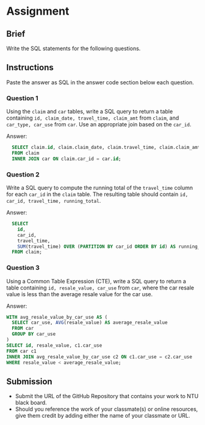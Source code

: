 # Assignment

## Brief

Write the SQL statements for the following questions.

## Instructions

Paste the answer as SQL in the answer code section below each question.

### Question 1

Using the `claim` and `car` tables, write a SQL query to return a table containing `id, claim_date, travel_time, claim_amt` from `claim`, and `car_type, car_use` from `car`. Use an appropriate join based on the `car_id`.

Answer:

```sql
  SELECT claim.id, claim.claim_date, claim.travel_time, claim.claim_amt, car.car_type, car.car_use
  FROM claim
  INNER JOIN car ON claim.car_id = car.id;
```

### Question 2

Write a SQL query to compute the running total of the `travel_time` column for each `car_id` in the `claim` table. The resulting table should contain `id, car_id, travel_time, running_total`.

Answer:

```sql
  SELECT 
  	id,
  	car_id,
  	travel_time,
  	SUM(travel_time) OVER (PARTITION BY car_id ORDER BY id) AS running_total
  FROM claim;
```

### Question 3

Using a Common Table Expression (CTE), write a SQL query to return a table containing `id, resale_value, car_use` from `car`, where the car resale value is less than the average resale value for the car use.

Answer:

```sql
WITH avg_resale_value_by_car_use AS (
  SELECT car_use, AVG(resale_value) AS average_resale_value
  FROM car
  GROUP BY car_use
)
SELECT id, resale_value, c1.car_use
FROM car c1
INNER JOIN avg_resale_value_by_car_use c2 ON c1.car_use = c2.car_use
WHERE resale_value < average_resale_value;
```

## Submission

- Submit the URL of the GitHub Repository that contains your work to NTU black board.
- Should you reference the work of your classmate(s) or online resources, give them credit by adding either the name of your classmate or URL.
